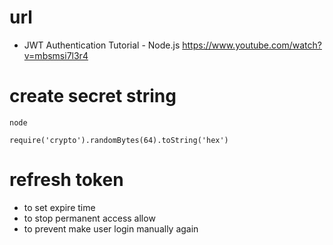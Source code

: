# url

- JWT Authentication Tutorial - Node.js
  https://www.youtube.com/watch?v=mbsmsi7l3r4

# create secret string

```
node

require('crypto').randomBytes(64).toString('hex')
```

# refresh token

- to set expire time
- to stop permanent access allow
- to prevent make user login manually again
